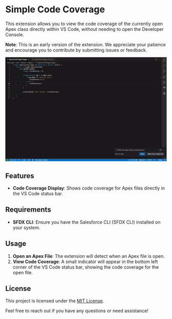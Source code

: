 # Simple Code Coverage

This extension allows you to view the code coverage of the currently open Apex class directly within VS Code, without needing to open the Developer Console.

**Note**: This is an early version of the extension. We appreciate your patience and encourage you to contribute by submitting issues or feedback.

![Code Coverage Indicator](images/example.gif)

## Features

- **Code Coverage Display**: Shows code coverage for Apex files directly in the VS Code status bar.

## Requirements

- **SFDX CLI**: Ensure you have the Salesforce CLI (SFDX CLI) installed on your system.

## Usage

1. **Open an Apex File**: The extension will detect when an Apex file is open.
2. **View Code Coverage**: A small indicator will appear in the bottom left corner of the VS Code status bar, showing the code coverage for the open file.

## License

This project is licensed under the [MIT License](LICENSE).

Feel free to reach out if you have any questions or need assistance!

